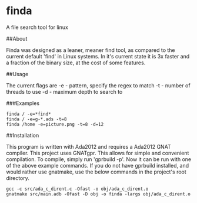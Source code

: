 # finda
A file search tool for linux

##About

Finda was designed as a leaner, meaner find tool, as compared to the current default 'find' in Linux systems. In it's current state it is 3x faster and a fraction of the binary size, at the cost of some features.

##Usage

The current flags are
    -e - pattern, specify the regex to match
    -t - number of threads to use
    -d - maximum depth to search to

###Examples

    finda / -e=*find*
    finda / -e=g-*.ads -t=8
    finda /home -e=picture.png -t=8 -d=12

##Installation

This program is written with Ada2012 and requires a Ada2012 GNAT compiler.
This project uses GNATgpr. This allows for simple and convenient compilation. To compile, simply run 'gprbuild -p'. Now it can be run with one of the above example commands. If you do not have gprbuild installed, and would rather use gnatmake, use the below commands in the project's root directory.

    gcc -c src/ada_c_dirent.c -Ofast -o obj/ada_c_dirent.o
    gnatmake src/main.adb -Ofast -D obj -o finda -largs obj/ada_c_dirent.o